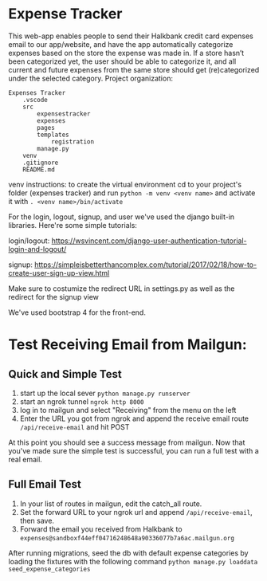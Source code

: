 # Expense Tracker

This web-app enables people to send their Halkbank credit card expenses email to our app/website, and have the app automatically categorize expenses based on the store the expense was made in. If a store hasn’t been categorized yet, the user should be able to categorize it, and all current and future expenses from the same store should get (re)categorized under the selected category.
Project organization:

```
Expenses Tracker
    .vscode
    src
        expensestracker
        expenses
        pages
        templates
            registration
        manage.py
    venv
    .gitignore
    README.md
```

venv instructions:
to create the virtual environment cd to your project's folder (expenses tracker) and run `python -m venv <venv name>` and activate it with `. <venv name>/bin/activate`


For the login, logout, signup, and user we've used the django built-in libraries.
Here're some simple tutorials:

login/logout:
https://wsvincent.com/django-user-authentication-tutorial-login-and-logout/

signup:
https://simpleisbetterthancomplex.com/tutorial/2017/02/18/how-to-create-user-sign-up-view.html

Make sure to costumize the redirect URL in settings.py as well as the redirect for the signup view

We've used bootstrap 4 for the front-end.

# Test Receiving Email from Mailgun:

## Quick and Simple Test
1. start up the local sever `python manage.py runserver`
2. start an ngrok tunnel `ngrok http 8000`
3. log in to mailgun and select "Receiving" from the menu on the left
4. Enter the URL you got from ngrok and append the receive email route `/api/receive-email` and hit POST

At this point you should see a success message from mailgun. Now that you've made sure the simple test is successful, you can run a full test with a real email.

## Full Email Test
1. In your list of routes in mailgun, edit the catch_all route.
2. Set the forward URL to your ngrok url and append `/api/receive-email`, then save.
3. Forward the email you received from Halkbank to `expenses@sandboxf44eff04716248648a90336077b7a6ac.mailgun.org`

After running migrations, seed the db with default expense categories by loading the fixtures with the following command `python manage.py loaddata seed_expense_categories`
